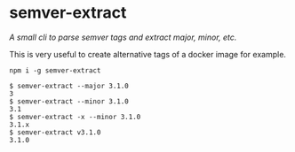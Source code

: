 # semver-extract

*A small cli to parse semver tags and extract major, minor, etc.*

This is very useful to create alternative tags of a docker image for example.

    npm i -g semver-extract

  ```console
  $ semver-extract --major 3.1.0
  3
  $ semver-extract --minor 3.1.0
  3.1
  $ semver-extract -x --minor 3.1.0
  3.1.x
  $ semver-extract v3.1.0
  3.1.0
  ```
